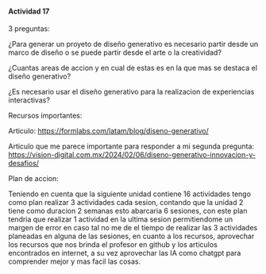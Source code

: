 #### Actividad 17


3 preguntas:

¿Para generar un proyeto de diseño generativo es necesario partir desde un marco de diseño o se puede partir desde el arte o la creatividad?

¿Cuantas areas de accion y en cual de estas es en la que mas se destaca el diseño generativo?

¿Es necesario usar el diseño generativo para la realizacion de experiencias interactivas?


Recursos importantes:

Articulo: https://formlabs.com/latam/blog/diseno-generativo/



Articulo que me parece importante para responder a mi segunda pregunta: https://vision-digital.com.mx/2024/02/06/diseno-generativo-innovacion-y-desafios/


Plan de accion:


Teniendo en cuenta que la siguiente unidad contiene 16 actividades tengo como plan realizar 3 actividades cada sesion, contando que la unidad 2 tiene como duracion 2 semanas esto abarcaria 6 sesiones, con este plan tendria 
que realizar 1 actividad en la ultima sesion permitiendome un margen de error en caso tal no me de el tiempo de realizar las 3 actividades planeadas en alguna de las sesiones, en cuanto a los recursos, aprovechar los recursos
que nos brinda el profesor en github y los articulos encontrados en internet, a su vez aprovechar las IA como chatgpt para comprender mejor y mas facil las cosas. 







